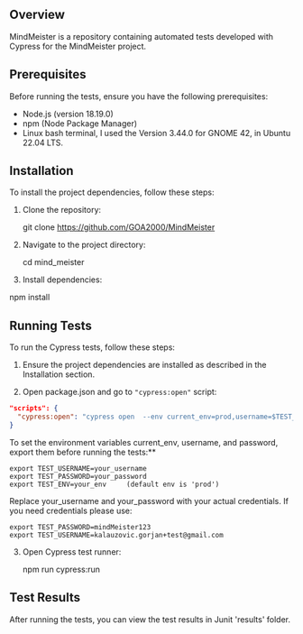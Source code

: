 ## Overview

MindMeister is a repository containing automated tests developed with Cypress for the MindMeister project.

## Prerequisites

Before running the tests, ensure you have the following prerequisites:

- Node.js (version 18.19.0)
- npm (Node Package Manager)
- Linux bash terminal, I used the Version 3.44.0 for GNOME 42, in Ubuntu 22.04 LTS.

## Installation

To install the project dependencies, follow these steps:

1. Clone the repository:

    git clone https://github.com/GOA2000/MindMeister

2. Navigate to the project directory:

    cd mind_meister

3. Install dependencies:

npm install

## Running Tests

To run the Cypress tests, follow these steps:

1. Ensure the project dependencies are installed as described in the Installation section.

2. Open package.json and go to `"cypress:open"` script:

```json
"scripts": {
  "cypress:open": "cypress open  --env current_env=prod,username=$TEST_USERNAME,password=$TEST_PASSWORD"
}
```
To set the environment variables current_env, username, and password, export them before running the tests:**

    export TEST_USERNAME=your_username
    export TEST_PASSWORD=your_password
    export TEST_ENV=your_env     (default env is 'prod')

Replace your_username and your_password with your actual credentials. If you need credentials please use:

    export TEST_PASSWORD=mindMeister123
    export TEST_USERNAME=kalauzovic.gorjan+test@gmail.com

3. Open Cypress test runner:

    npm run cypress:run

## Test Results

After running the tests, you can view the test results in Junit 'results' folder. 
